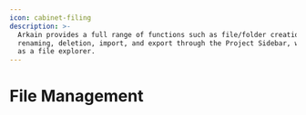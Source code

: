 ```yaml
---
icon: cabinet-filing
description: >-
  Arkain provides a full range of functions such as file/folder creation,
  renaming, deletion, import, and export through the Project Sidebar, which acts
  as a file explorer.
---
```


# File Management

